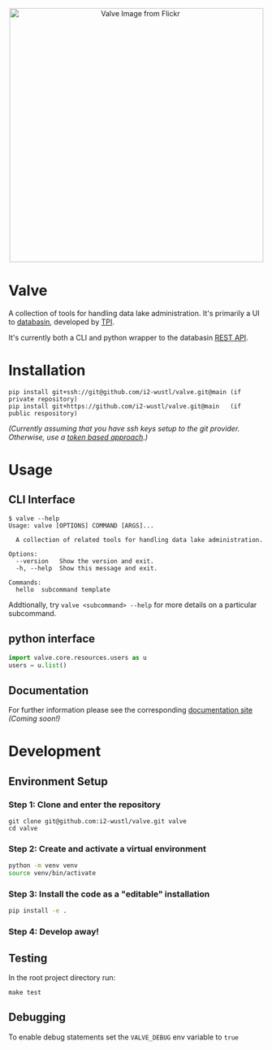 <p align="center">
    <img src="https://live.staticflickr.com/4234/35829948885_7f49bca92a_h.jpg" alt="Valve Image from Flickr" width="500"/>
</p>
<!-- https://www.flickr.com/photos/cogdog/35829948885/ -->

# Valve


A collection of tools for handling data lake administration.  It's primarily a UI to [databasin][0], developed by [TPI][1].

It's currently both a CLI and python wrapper to the databasin [REST API][2].

# Installation

    pip install git+ssh://git@github.com/i2-wustl/valve.git@main (if private repository)
    pip install git+https://github.com/i2-wustl/valve.git@main   (if public respository)

_(Currently assuming that you have ssh keys setup to the git provider.  Otherwise, use a [token based approach][4].)_

# Usage

## CLI Interface

```
$ valve --help
Usage: valve [OPTIONS] COMMAND [ARGS]...

  A collection of related tools for handling data lake administration.

Options:
  --version   Show the version and exit.
  -h, --help  Show this message and exit.

Commands:
  hello  subcommand template
```

Addtionally, try `valve <subcommand> --help` for more details on a particular subcommand.

## python interface

```python
import valve.core.resources.users as u
users = u.list()
```


## Documentation

For further information please see the corresponding [documentation site][3] _(Coming soon!)_


# Development

## Environment Setup

### Step 1:  Clone and enter the repository

    git clone git@github.com:i2-wustl/valve.git valve
    cd valve

### Step 2: Create and activate a virtual environment

```bash
python -m venv venv
source venv/bin/activate
```

### Step 3: Install the code as a "editable" installation

```bash
pip install -e .
```

### Step 4: Develop away!

## Testing

In the root project directory run:

    make test

## Debugging

To enable debug statements set the `VALVE_DEBUG` env variable to `true`

[0]: https://demo.databasin.co
[1]: https://technologypartners.net
[2]: https://demo.databasin.co/api/docs/swagger-ui/index.html?url=https://demo.databasin.co/api/swagger.json#/
[3]: https://www.google.com
[4]: https://docs.readthedocs.io/en/stable/guides/private-python-packages.html
